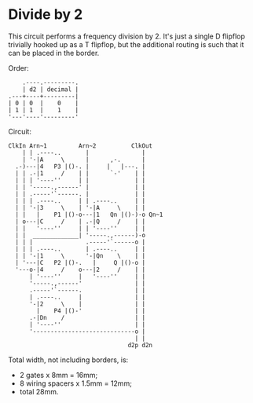 Divide by 2
===========

This circuit performs a frequency division by 2. It's just a single D flipflop
trivially hooked up as a T flipflop, but the additional routing is such that it
can be placed in the border.

Order:

```
    .----.---------.
    | d2 | decimal |
.---+----+---------|
| 0 | 0  |    0    |
| 1 | 1  |    1    |
'---'----'---------'
```

Circuit:

```
ClkIn Arn~1         Arn~2          ClkOut
    | | .----..       |               |
    | '-|A     \      |      ,-.      |
  .-)---|4   P3 |()-. |     |   |---. |
  | | .-|1     /    | |      `-'    | |
  | | | '----''     | |             | |
  | | '-----.,------' |             | |
  | | .-----'`------. |             | |
  | | | .----..     | | .----..     | |
  | | '-|3     \    | '-|A     \    | |
  | |   |    P1 |()-o---|1   Qn |()-)-o Qn~1
  | o---|C     /    | .-|Q     /    | |
  | |   '----''     | | '----''     | |
  | |  _____________| '-----.,------)-o
  | | |               .-----'`------o |
  | | | .----..       | .----..     | |
  | | '-|1     \      '-|Qn    \    | |
  | '---|C   P2 |()-.   |     Q |()-o |
  '---o-|4     /    o---|2     /    | |
      | '----''     |   '----''     | |
      '-----.,------'               | |
      .-----'`------.               | |
      | .----..     |               | |
      '-|2     \    |               | |
        |    P4 |()-'               | |
      .-|Dn    /                    | |
      | '----''                     | |
      '-----------------------------o |
                                    | |
                                  d2p d2n
```

Total width, not including borders, is:

 - 2 gates x 8mm = 16mm;
 - 8 wiring spacers x 1.5mm = 12mm;
 - total 28mm.
